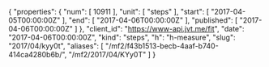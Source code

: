 {
  "properties": {
    "num": [
      10911
    ],
    "unit": [
      "steps"
    ],
    "start": [
      "2017-04-05T00:00:00Z"
    ],
    "end": [
      "2017-04-06T00:00:00Z"
    ],
    "published": [
      "2017-04-06T00:00:00Z"
    ]
  },
  "client_id": "https://www-api.jvt.me/fit",
  "date": "2017-04-06T00:00:00Z",
  "kind": "steps",
  "h": "h-measure",
  "slug": "2017/04/kyy0t",
  "aliases": [
    "/mf2/f43b1513-becb-4aaf-b740-414ca4280b6b/",
    "/mf2/2017/04/KYy0T"
  ]
}
